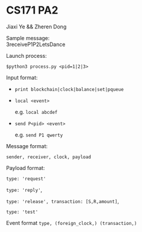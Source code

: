 # CS171 PA2

Jiaxi Ye && Zheren Dong 

Sample message:  
3receiveP1P2LetsDance


Launch process:

`$python3 process.py <pid=1|2|3>`


Input format:

- `print blockchain|clock|balance|set|pqueue`

- `local <event>` 
    
  e.g. `local abcdef`

- `send P<pid> <event>` 

  e.g. `send P1 qwerty`


Message format:

`sender, receiver, clock, payload`

Payload format:

`type: 'request'`

`type: 'reply'`, 

`type: 'release', transaction: [S,R,amount]`, 

`type: 'test'`

Event format
`type, (foreign_clock,) (transaction,)`

